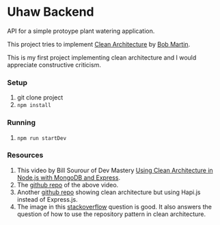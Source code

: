 # Uhaw Backend

API for a simple protoype plant watering application.

This project tries to implement [Clean Architecture](https://www.amazon.com/Clean-Architecture-Craftsmans-Software-Structure/dp/0134494164) by [Bob Martin](http://www.cleancoder.com/products).

This is my first project implementing clean architecture and I would appreciate constructive criticism.

### Setup
1. git clone project
2. `npm install`

### Running
1. `npm run startDev`

### Resources
1. This video by Bill Sourour of Dev Mastery [Using Clean Architecture in Node.js with MongoDB and Express](https://www.youtube.com/watch?v=CnailTcJV_U).
2. The [github repo](https://github.com/dev-mastery/comments-api) of the above video.
3. Another [github repo](https://github.com/jbuget/nodejs-clean-architecture-app) showing clean architecture but using Hapi.js instead of Express.js.
4. The image in this [stackoverflow](https://stackoverflow.com/questions/57247085/correct-management-of-repository-in-clean-architecture) question is good. It also answers the question of how to use the repository pattern in clean architecture.

